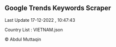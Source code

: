 

## Google Trends Keywords Scraper 
 
Last Update 17-12-2022 , 10:47:43

Country List :
VIETNAM.json



© Abdul Muttaqin 
